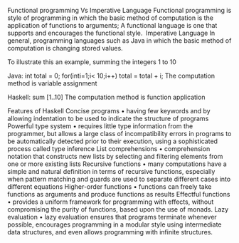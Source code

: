Functional programming Vs Imperative Language
Functional programming is style of programming in which the basic method of computation is the application of functions to arguments;
A functional language is one that supports and encourages the functional style. 
Imperative Language In general, programming languages such as Java in which the basic method of computation is changing stored values.

To illustrate this an example, summing the integers 1 to 10

Java:
int total = 0; for(inti=1;i< 10;i++)
total = total + i;
The computation method is variable assignment 

Haskell:
sum [1..10]
The computation method is function application

Features of Haskell
Concise programs
• having few keywords and by allowing indentation to be used to indicate the structure of programs
Powerful type system
• requires little type information from the programmer, but allows a large class of incompatibility errors
in programs to be automatically detected prior to their execution, using a sophisticated process called type inference
List comprehensions
• comprehension notation that constructs new lists by selecting and filtering elements from one or more existing lists
Recursive functions
• many computations have a simple and natural definition in terms of recursive functions,
especially when pattern matching and guards are used to separate different cases into different equations
Higher-order functions
• functions can freely take functions as arguments and produce functions as results
Effectful functions
• provides a uniform framework for programming with effects, without compromising the purity of functions, based upon the use of monads.
Lazy evaluation
• lazy evaluation ensures that programs terminate whenever possible,
encourages programming in a modular style using intermediate data structures,
and even allows programming with infinite structures.
